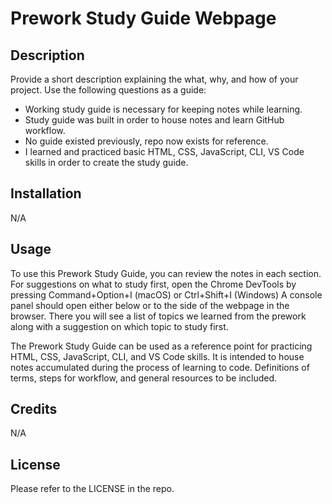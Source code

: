 # Prework Study Guide Webpage

## Description

Provide a short description explaining the what, why, and how of your project. Use the following questions as a guide:

- Working study guide is necessary for keeping notes while learning.
- Study guide was built in order to house notes and learn GitHub workflow.
- No guide existed previously, repo now exists for reference.
- I learned and practiced basic HTML, CSS, JavaScript, CLI, VS Code skills in order to create the study guide.

## Installation

N/A

## Usage

To use this Prework Study Guide, you can review the notes in each section. For suggestions on what to study first, open the Chrome DevTools by pressing Command+Option+I (macOS) or Ctrl+Shift+I (Windows) A console panel should open either below or to the side of the webpage in the browser. There you will see a list of topics we learned from the prework along with a suggestion on which topic to study first.

The Prework Study Guide can be used as a reference point for practicing HTML, CSS, JavaScript, CLI, and VS Code skills. It is intended to house notes accumulated during the process of learning to code. Definitions of terms, steps for workflow, and general resources to be included.

## Credits

N/A

## License

Please refer to the LICENSE in the repo.

